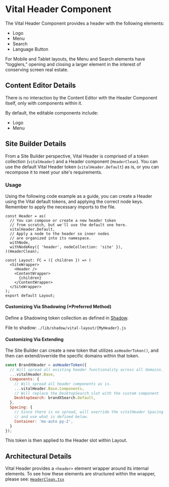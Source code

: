 # Vital Header Component

The Vital Header Component provides a header with the following elements:

- Logo
- Menu
- Search
- Language Button

For Mobile and Tablet layouts, the Menu and Search elements have "togglers," opening and closing a
larger element in the interest of conserving screen real estate.

## Content Editor Details

There is no interaction by the Content Editor with the Header Component itself, only with components
within it.

By default, the editable components include:

- Logo
- Menu

## Site Builder Details

From a Site Builder perspective, Vital Header is comprised of a token collection (`vitalHeader`) and
a Header component (`HeaderClean`). You can use the default Vital Header token
(`vitalHeader.Default`) as is, or you can recompose it to meet your site's requirements.

### Usage

Using the following code example as a guide, you can create a Header using the Vital default tokens,
and applying the correct node keys. Remember to apply the necessary imports to the file.

```tsx
const Header = as(
  // You can compose or create a new header token
  // from scratch, but we'll use the default one here.
  vitalHeader.Default,
  // Apply a node to the header so inner nodes
  // are organized into its namespace.
  withNode,
  withNodeKey({ 'header', nodeCollection: 'site' }),
)(HeaderClean);

const Layout: FC = ({ children }) => (
  <SiteWrapper>
    <Header />
    <ContentWrapper>
      {children}
    </ContentWrapper>
  </SiteWrapper>
);
export default Layout;
```

#### Customizing Via Shadowing (*Preferred Method)

Define a Shadowing token collection as defined in [Shadow](../VitalElements/Shadow).

File to shadow: `./lib/shadow/vital-layout/{MyHeader}.js`

#### Customizing Via Extending

The Site Builder can create a new token that utilizes `asHeaderToken()`, and then can
extend/override the specific domains within that token.

```js
const BrandXHeader = asHeaderToken({
  // Will spread all existing header functionality across all domains.
  ...vitalHeader.Base,
  Components: {
    // Will spread all header components as is.
    ...vitalHeader.Base.Components,
    // Will replace the DesktopSearch slot with the custom component
    DesktopSearch: brandXSearch.Default,
  },
  Spacing: {
    // Since there is no spread, will override the vitalHeader Spacing domain
    // and use what is defined below.
    Container: 'mx-auto py-2',
  }
});
```

This token is then applied to the Header slot within Layout.

## Architectural Details

Vital Header provides a `<header>` element wrapper around its internal elements. To see how these
elements are structured within the wrapper, please see:
[`HeaderClean.tsx`](https://github.com/johnsonandjohnson/Bodiless-JS/blob/main/packages/vital-layout/src/components/Header/HeaderClean.tsx)
